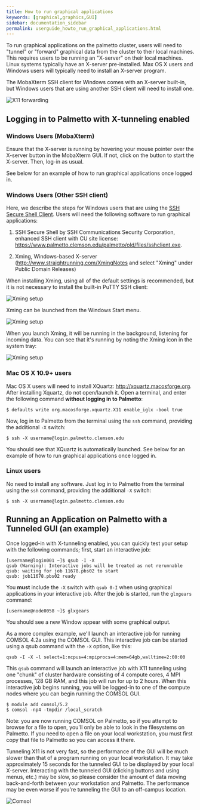 ```yaml
---
title: How to run graphical applications
keywords: [graphical,graphics,GUI]
sidebar: documentation_sidebar
permalink: userguide_howto_run_graphical_applications.html
---
```


To run graphical applications on the palmetto cluster,
users will need to "tunnel" or "forward" graphical data
from the cluster to their local machines.
This requires users to be running an "X-server" on their local machines.
Linux systems typically have an X-server pre-installed.
Max OS X users and Windows users will typically need to install an X-server program.

The MobaXterm SSH client for Windows comes with an X-server built-in,
but Windows users that are using another SSH client will need to install one.

![X11 forwarding]({{site.baseurl}}/images/firewall.1.jpg)

## Logging in to Palmetto with X-tunneling enabled

### Windows Users (MobaXterm)

Ensure that the X-server is running by hovering
your mouse pointer over the X-server button in the MobaXterm GUI.
If not, click on the button to start the X-server.
Then, log-in as usual.

See below for an example of how to run graphical applications once logged in.

### Windows Users (Other SSH client)

Here, we describe the steps for Windows users that are using
the [SSH Secure Shell Client](https://www.palmetto.clemson.edu/palmetto/old/files/sshclient.exe).
Users will need the following software to run graphical
applications:

1.  SSH Secure Shell by SSH Communications Security Corporation,
enhanced SSH client with CU 
site license: <https://www.palmetto.clemson.edu/palmetto/old/files/sshclient.exe>.

2.  Xming, Windows-based X-server
(<http://www.straightrunning.com/XmingNotes>
and select "Xming" under Public Domain Releases)

When installing Xming,
using all of the default settings is recommended,
but it is not necessary 
to install the built-in PuTTY SSH client:

![Xming setup]({{site.baseurl}}/images/xming.1.jpg)

Xming can be launched from the Windows Start menu.

![Xming setup]({{site.baseurl}}/images/xming.2.jpg)

When you launch Xming,
it will be running in the background,
listening for incoming data.
You can see that it's running by noting the
Xming icon in the system tray:

![Xming setup]({{site.baseurl}}/images/xming.3.jpg)

### Mac OS X 10.9+ users

Mac OS X users will need to install
XQuartz: <http://xquartz.macosforge.org>.
After installing Xquartz, do not open/launch it.
Open a terminal, and enter the following command
**without logging in to Palmetto**:

~~~
$ defaults write org.macosforge.xquartz.X11 enable_iglx -bool true
~~~

Now, log in to Palmetto from the terminal using the `ssh`
command, providing the additional `-X` switch:

~~~
$ ssh -X username@login.palmetto.clemson.edu
~~~

You should see that XQuartz is automatically launched.
See below for an example of how to run graphical applications once logged in.

### Linux users

No need to install any software. Just log in to Palmetto
from the terminal using the `ssh` command, providing the
additional `-X` switch:

~~~
$ ssh -X username@login.palmetto.clemson.edu
~~~

## Running an Application on Palmetto with a Tunneled GUI (an example)

Once logged-in with X-tunneling enabled,
you can quickly test your setup with the following commands;
first, start an interactive job:

~~~
[username@login001 ~]$ qsub -I -X
qsub (Warning): Interactive jobs will be treated as not rerunnable
qsub: waiting for job 11678.pbs02 to start
qsub: job11678.pbs02 ready
~~~

You **must** include the `-X` switch with `qsub 0-I` when using graphical applications
in your interactive job. After the job is started, run the `glxgears` command:

~~~
[username@node0058 ~]$ glxgears
~~~

You should see a new Window appear with some graphical output.

As a more complex example,
we'll launch an interactive job for running COMSOL 4.2a using the
COMSOL GUI. 
This interactive job can be started using a
qsub command with the `-X` option, like this:

~~~
qsub -I -X -l select=1:ncpus=4:mpiprocs=4:mem=64gb,walltime=2:00:00
~~~

This `qsub` command will launch an interactive job
with X11 tunneling
using one "chunk" of cluster hardware consisting of
4 compute cores,
4 MPI processes,
128 GB RAM,
and this job will run for up to 2 hours.
When this interactive job begins running,
you will be logged-in to one of the compute nodes
where you can begin running the COMSOL GUI.

~~~
$ module add comsol/5.2
$ comsol -np4 -tmpdir /local_scratch
~~~

Note:  you are now running COMSOL on Palmetto,
so if you attempt to browse for a file to open, 
you'll only be able to look in the filesystems on Palmetto.
If you need to open a file on your local 
workstation, you must first copy that file to Palmetto
so you can access it there.

Tunneling X11 is not very fast,
so the performance of the GUI will be much slower than 
that of a program running on your local workstation.
It may take approximately 15 seconds 
for the tunneled GUI to be displayed by your local X-server.
Interacting with the tunneled 
GUI (clicking buttons and using menus, etc.) may be slow,
so please consider the amount of data 
moving back-and-forth between your workstation and Palmetto.
The performance may be even worse 
if you're tunneling the GUI to an off-campus location.

![Comsol]({{site.baseurl}}/images/comsol.1.jpg)
